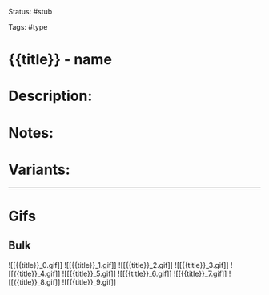 Status: #stub

Tags: #type

# {{title}} - name
# Description:


# Notes:


# Variants:


___
# Gifs
## Bulk
![[{{title}}_0.gif]]
![[{{title}}_1.gif]]
![[{{title}}_2.gif]]
![[{{title}}_3.gif]]
![[{{title}}_4.gif]]
![[{{title}}_5.gif]]
![[{{title}}_6.gif]]
![[{{title}}_7.gif]]
![[{{title}}_8.gif]]
![[{{title}}_9.gif]]